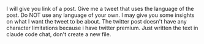 I will give you link of a post.
Give me a tweet that uses the language of the post. Do NOT use any language of your own.
I may give you some insights on what I want the tweet to be about. 
The twitter post doesn't have any character limitations because i have twitter premium. Just written the text in claude code chat, don't create a new file.